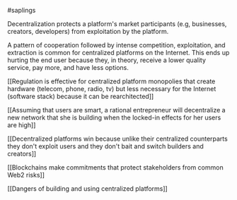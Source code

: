 #saplings 

Decentralization protects a platform's market participants (e.g, businesses, creators, developers) from exploitation by the platform.

A pattern of cooperation followed by intense competition, exploitation, and extraction is common for centralized platforms on the Internet. This ends up hurting the end user because they, in theory, receive a lower quality service, pay more, and have less options. 

[[Regulation is effective for centralized platform monopolies that create hardware (telecom, phone, radio, tv) but less necessary for the Internet (software stack) because it can be rearchitected]]

[[Assuming that users are smart, a rational entrepreneur will decentralize a new network that she is building when the locked-in effects for her users are high]]

[[Decentralized platforms win because unlike their centralized counterparts they don't exploit users and they don't bait and switch builders and creators]]

[[Blockchains make commitments that protect stakeholders from common Web2 risks]]

[[Dangers of building and using centralized platforms]]


